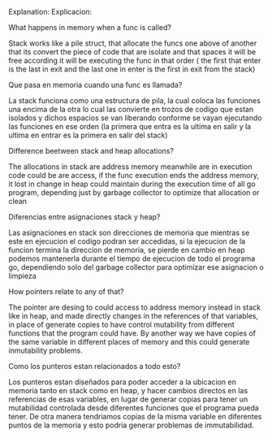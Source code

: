 Explanation: Explicacion:

What happens in memory when a func is called? 

Stack works like a pile struct, that allocate the funcs one above of another 
that its convert the piece of code that are isolate and that spaces it will be free
according it will be executing the func in that order ( the first that enter is the last
in exit and the last one in enter is the first in exit from the stack)

Que pasa en memoria cuando una func es llamada?

La stack funciona como una estructura de pila, la cual coloca las funciones una encima de la otra
lo cual las convierte en trozos de codigo que estan isolados y dichos espacios se van liberando
conforme se vayan ejecutando las funciones en ese orden (la primera que entra es la ultima en salir
y la ultima en entrar es la primera en salir del stack)

Difference beetween stack and heap allocations? 

The allocations in stack are address memory meanwhile are in execution code could be are access,
if the func execution ends the address memory, it lost in change in heap could maintain during
the execution time of all go program, depending just by garbage collector to optimize
that allocation or clean

Diferencias entre asignaciones stack y heap?

Las asignaciones en stack son direcciones de memoria que mientras se este en ejecucion el codigo
podran ser accedidas, si la ejecucion de la funcion termina la direccion de memoria, se pierde
en cambio en heap podemos mantenerla durante el tiempo de ejecucion de todo el programa go,
dependiendo solo del garbage collector para optimizar ese asignacion o limpieza

How pointers relate to any of that? 

The pointer are desing to could access to address memory instead in stack like in heap,
and made directly changes in the references of that variables, in place of 
generate copies to have control mutability from different functions that the program
could have. By another way we have copies of the same variable in different places
of memory and this could generate inmutability problems.

Como los punteros estan relacionados a todo esto?

Los punteros estan diseñados para poder acceder a la ubicacion en memoria tanto en stack como 
en heap, y hacer cambios directos en las referencias de esas variables, en lugar
de generar copias para tener un mutabilidad controlada desde diferentes funciones
que el programa pueda tener. De otra manera tendriamos copias de la misma variable
en diferentes puntos de la memoria y esto podria generar problemas de immutabilidad.